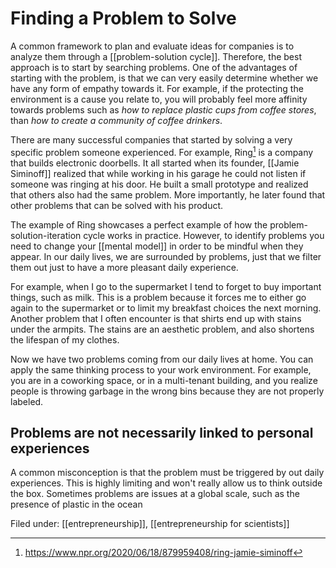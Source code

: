 # Finding a Problem to Solve
A common framework to plan and evaluate ideas for companies is to analyze them through a [[problem-solution cycle]]. Therefore, the best approach is to start by searching problems. One of the advantages of starting with the problem, is that we can very easily determine whether we have any form of empathy towards it. For example, if the protecting the environment is a cause you relate to, you will probably feel more affinity towards problems such as *how to replace plastic cups from coffee stores*, than *how to create a community of coffee drinkers*. 

There are many successful companies that started by solving a very specific problem someone experienced. For example, Ring[^1] is a company that builds electronic doorbells. It all started when its founder, [[Jamie Siminoff]] realized that while working in his garage he could not listen if someone was ringing at his door. He built a small prototype and realized that others also had the same problem. More importantly, he later found that other problems that can be solved with his product. 

The example of Ring showcases a perfect example of how the problem-solution-iteration cycle works in practice. However, to identify problems you need to change your [[mental model]] in order to be mindful when they appear. In our daily lives, we are surrounded by problems, just that we filter them out just to have a more pleasant daily experience. 

For example, when I go to the supermarket I tend to forget to buy important things, such as milk. This is a problem because it forces me to either go again to the supermarket or to limit my breakfast choices the next morning. Another problem that I often encounter is that shirts end up with stains under the armpits. The stains are an aesthetic problem, and also shortens the lifespan of my clothes. 

Now we have two problems coming from our daily lives at home. You can apply the same thinking process to your work environment. For example, you are in a coworking space, or in a multi-tenant building, and you realize people is throwing garbage in the wrong bins because they are not properly labeled. 
## Problems are not necessarily linked to personal experiences
A common misconception is that the problem must be triggered by out daily experiences. This is highly limiting and won't really allow us to think outside the box. Sometimes problems are issues at a global scale, such as the presence of plastic in the ocean

Filed under: [[entrepreneurship]], [[entrepreneurship for scientists]]

[^1]: https://www.npr.org/2020/06/18/879959408/ring-jamie-siminoff